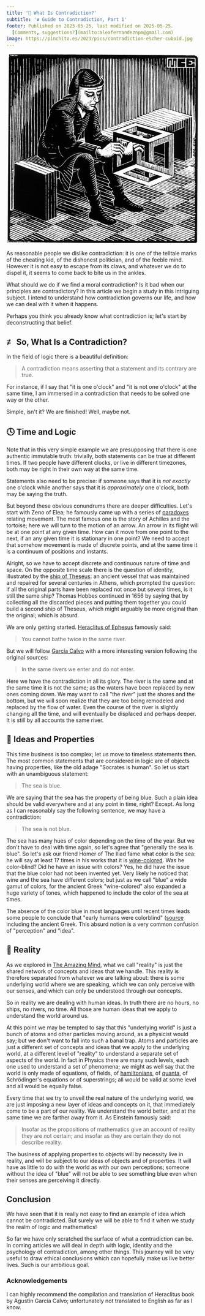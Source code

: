 ```yaml
---
title: '🤨 What Is Contradiction?'
subtitle: '≢ Guide to Contradiction, Part 1'
footer: Published on 2023-05-25, last modified on 2025-05-25.
  [Comments, suggestions?](mailto:alexfernandeznpm@gmail.com)
image: https://pinchito.es/2023/pics/contradiction-escher-cuboid.jpg
---
```


![How we feel with a contradiction. [Source](https://de.wahooart.com/@@/9GZNDN-Maurits-Cornelis-Escher-Quader-mit).](pics/contradiction-escher-cuboid.jpg "With Cuboid, by Maurits Cornelis Escher. A sitting man looks at an impossible figure, a cube that intersects with itself.")

As reasonable people we dislike contradiction:
it is one of the telltale marks of the cheating kid,
of the dishonest politician,
and of the feeble mind.
However it is not easy to escape from its claws,
and whatever we do to dispel it,
it seems to come back to bite us in the ankles.

What should we do if we find a moral contradiction?
Is it bad when our principles are contradictory?
In this article we begin a study in this intriguing subject.
I intend to understand how contradiction governs our life,
and how we can deal with it when it happens.

Perhaps you think you already know what contradiction is;
let's start by deconstructing that belief.

## ≢ So, What Is a Contradiction?

In the field of logic there is a beautiful definition:

> A contradiction means asserting that a statement and its contrary are true.

For instance, if I say that "it is one o'clock" and "it is not one o'clock" at the same time,
I am immersed in a contradiction that needs to be solved one way or the other.

Simple, isn't it? We are finished!
Well, maybe not.

## 🕓 Time and Logic

Note that in this very simple example we are presupposing that there is one authentic immutable truth:
trivially, both statements can be true at different times.
If two people have different clocks, or live in different timezones,
both may be right in their own way at the same time.

Statements also need to be precise:
if someone says that it is _not exactly_ one o'clock
while another says that it is _approximately_ one o'clock,
both may be saying the truth.

But beyond these obvious conundrums there are deeper difficulties.
Let's start with Zeno of Elea;
he famously came up with a series of [paradoxes](https://en.wikipedia.org/wiki/Zeno%27s_paradoxes)
relating movement.
The most famous one is the story of Achilles and the tortoise;
here we will turn to the motion of an arrow.
An arrow in its flight will be at one point at any given time.
How can it move from one point to the next,
if an any given time it is stationary in one point?
We need to accept that somehow movement is made of discrete points,
and at the same time it is a continuum of positions and instants.

Alright, so we have to accept discrete and continuous nature of time and space.
On the opposite time scale there is the question of identity,
illustrated by the [ship of Theseus](https://en.wikipedia.org/wiki/Ship_of_Theseus):
an ancient vessel that was maintained and repaired for several centuries in Athens,
which prompted the question:
if all the original parts have been replaced not once but several times,
is it still the same ship?
Thomas Hobbes continued in 1656 by saying that by collecting all the discarded pieces and putting them together
you could build a second ship of Theseus, which might arguably be more original than the original;
which is absurd.

We are only getting started.
[Heraclitus of Ephesus](https://en.wikipedia.org/wiki/Heraclitus) famously said:

> You cannot bathe twice in the same river.

But we will follow [García Calvo](https://editoriallucina.es/es/producto/razon-comun-lecturas-presocraticas-ii-tela-p82)
with a more interesting version following the original sources:

> In the same rivers we enter and do not enter.

Here we have the contradiction in all its glory.
The river is the same and at the same time it is not the same;
as the waters have been replaced by new ones coming down.
We may want to call "the river" just the shores and the bottom,
but we will soon realize that they are too being remodeled and replaced by the flow of water.
Even the course of the river is slightly changing all the time,
and will eventually be displaced and perhaps deeper.
It is still by all accounts the same river.

## 🧠 Ideas and Properties

This time business is too complex; let us move to timeless statements then.
The most common statements that are considered in logic are of objects having properties,
like the old adage "Socrates is human".
So let us start with an unambiguous statement:

> The sea is blue.

We are saying that the sea has the property of being blue.
Such a plain idea should be valid everywhere and at any point in time, right?
Except.
As long as I can reasonably say the following sentence, we may have a contradiction:

> The sea is not blue.

The sea has many hues of color depending on the time of the year.
But we don't have to deal with time again,
so let's agree that "generally the sea is blue".
So let's ask our friend Homer of The Iliad fame what color is the sea:
he will say at least 17 times in his works that it is [wine-colored](https://en.wikipedia.org/wiki/Wine-dark_sea_(Homer)).
Was he color-blind? Did he have an issue with colors?
Yes, he did have the issue that the blue color had not been invented yet.
Very likely he noticed that wine and the sea have different colors;
but just as we call "blue" a wide gamut of colors,
for the ancient Greek "wine-colored" also expanded a huge variety of tones,
which happened to include the color of the sea at times.

The absence of the color blue in most languages until recent times
leads some people to conclude that "early humans were colorblind"
([source](https://mymodernmet.com/shades-of-blue-color-history/)
including the ancient Greek.
This absurd notion is a very common confusion of "perception" and "idea".

## 💭 Reality

As we explored in [The Amazing Mind](/2016/the-amazing-mind),
what we call "reality" is just the shared network of concepts and ideas that we handle.
This reality is therefore separated from whatever we are talking about:
there is some underlying world where we are speaking,
which we can only perceive with our senses,
and which can only be understood through our concepts.

So in reality we are dealing with human ideas.
In truth there are no hours,
no ships, no rivers, no time.
All those are human ideas that we apply to understand the world around us.

At this point we may be tempted to say
that this "underlying world" is just a bunch of atoms and other particles moving around,
as a physicist would say;
but we don't want to fall into such a banal trap.
Atoms and particles are just a different set of concepts and ideas that we apply to the underlying world,
at a different level of "reality" to understand a separate set of aspects of the world.
In fact in Physics there are many such levels,
each one used to understand a set of phenomena;
we might as well say that the world is only made of equations,
of fields,
of [hamiltonians](https://en.wikipedia.org/wiki/Hamiltonian_mechanics),
of [quanta](http://alexfernandez.local/2021/understanding-quantum-mechanics),
of Schrödinger's equations or of superstrings;
all would be valid at some level and all would be equally false.

Every time that we try to unveil the real nature of the underlying world,
we are just imposing a new layer of ideas and concepts on it,
that immediately come to be a part of our reality.
We understand the world better,
and at the same time we are farther away from it.
As Einstein famously said:

> Insofar as the propositions of mathematics give an account of reality they are not certain;
> and insofar as they are certain they do not describe reality.

The business of applying properties to objects will by necessity live in reality,
and will be subject to our ideas of objects and of properties.
It will have as little to do with the world as with our own perceptions;
someone without the idea of "blue" will not be able to see something blue even when their senses are perceiving it directly.

## Conclusion

We have seen that it is really not easy to find an example of idea which cannot be contradicted.
But surely we will be able to find it when we study the realm of logic and mathematics!

So far we have only scratched the surface of what a contradiction can be.
In coming articles we will deal in depth with logic, identity and the psychology of contradiction,
among other things.
This journey will be very useful to draw ethical conclusions
which can hopefully make us live better lives.
Such is our ambitious goal.

### Acknowledgements

I can highly recommend the compilation and translation of Heraclitus book
by Agustín García Calvo;
unfortunately not translated to English as far as I know.

